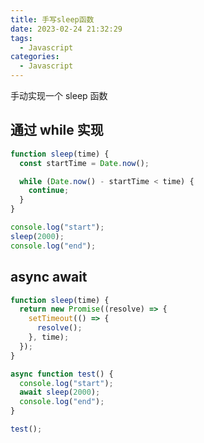 ```yaml
---
title: 手写sleep函数
date: 2023-02-24 21:32:29
tags:
  - Javascript
categories:
  - Javascript
---
```


手动实现一个 sleep 函数

## 通过 while 实现

```js
function sleep(time) {
  const startTime = Date.now();

  while (Date.now() - startTime < time) {
    continue;
  }
}

console.log("start");
sleep(2000);
console.log("end");
```

## async await

```js
function sleep(time) {
  return new Promise((resolve) => {
    setTimeout(() => {
      resolve();
    }, time);
  });
}

async function test() {
  console.log("start");
  await sleep(2000);
  console.log("end");
}

test();
```
